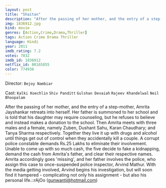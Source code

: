 ```yaml
---
layout: post
title: "Shaitan"
description: "After the passing of her mother, and the entry of a step-mother, Amrita Jayshankar retreats into herself. Her father is summoned to her school and is told that his daughter may require counseling, but he refuses to believe and instead makes a donation to the school. Then Amrita meets with three males and a female, namely Zuben, Dushant Sahu, Karan Chaudhary; and Tanya Sharma respectively. Together they .."
img: 1836912.jpg
kind: movie
genres: [Action,Crime,Drama,Thriller]
tags: Action Crime Drama Thriller 
language: Hindi
year: 2011
imdb_rating: 7.2
votes: 7832
imdb_id: 1836912
netflix_id: 80165855
color: 774936
---
```

Director: `Bejoy Nambiar`  

Cast: `Kalki Koechlin` `Shiv Panditt` `Gulshan Devaiah` `Rajeev Khandelwal` `Neil Bhoopalam` 

After the passing of her mother, and the entry of a step-mother, Amrita Jayshankar retreats into herself. Her father is summoned to her school and is told that his daughter may require counseling, but he refuses to believe and instead makes a donation to the school. Then Amrita meets with three males and a female, namely Zuben, Dushant Sahu, Karan Chaudhary; and Tanya Sharma respectively. Together they live it up with drugs and alcohol until things get out of control when they accidentally kill a couple. A corrupt police constable demands Rs.25 Lakhs to eliminate their involvement. Unable to come up with so much cash, the five decide to fake a kidnapping, demand the cash from Amrita's father, and clear their respective names. Amrita accordingly goes 'missing', and her father involves the police, who assign this case to once-suspended police inspector, Arvind Mathur. With the media getting involved, Arvind begins his investigation, but will soon find it hampered - complicating not only his assignment - but also his personal life.::rAjOo (gunwanti@hotmail.com)